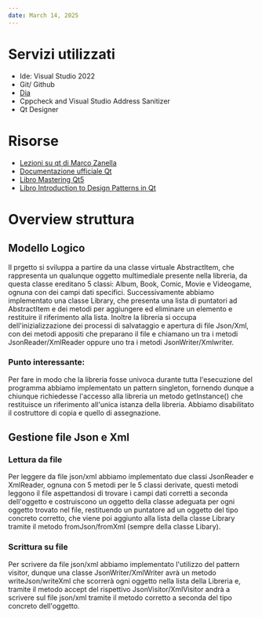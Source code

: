 ```yaml
---
date: March 14, 2025
---
```

# Servizi utilizzati
- Ide: Visual Studio 2022
- Git/ Github
- [Dia](http://dia-installer.de/)
- Cppcheck and Visual Studio Address Sanitizer
- Qt Designer
# Risorse
- [Lezioni su qt di Marco Zanella](https://stem.elearning.unipd.it/course/view.php?id=10189#section-4)
- [Documentazione ufficiale Qt](https://doc.qt.io/)
- [Libro Mastering Qt5](https://mega.nz/fm/6ddFjQAT)
- [Libro Introduction to Design Patterns in Qt](https://mega.nz/fm/6ddFjQAT)
# Overview struttura
## Modello Logico
Il prgetto si sviluppa a partire da una classe virtuale AbstractItem, che rappresenta un qualunque oggetto multimediale presente nella libreria, da questa classe ereditano 5 classi: Album, Book, Comic, Movie e Videogame, ognuna con dei campi dati specifici.
Successivamente abbiamo implementato una classe Library, che presenta una lista di puntatori ad AbstractItem e dei metodi per aggiungere ed eliminare un elemento e restituire il riferimento alla lista. Inoltre la libreria si occupa dell'inizializzazione dei processi di salvataggio e apertura di file Json/Xml, con dei metodi appositi che preparano il file e chiamano un tra i metodi JsonReader/XmlReader oppure uno tra i metodi JsonWriter/Xmlwriter.
### Punto interessante:
Per fare in modo che la libreria fosse univoca durante tutta l'esecuzione del programma abbiamo implementato un pattern singleton, fornendo dunque a chiunque richiedesse l'accesso alla libreria un metodo getInstance() che restituisce un riferimento all'unica istanza della libreria. Abbiamo disabilitato il costruttore di copia e quello di assegnazione.

## Gestione file Json e Xml
### Lettura da file
Per leggere da file json/xml abbiamo implementato due classi JsonReader e XmlReader, ognuna con 5 metodi per le 5 classi derivate, questi metodi leggono il file aspettandosi di trovare i campi dati corretti a seconda dell'oggetto e costruiscono un oggetto della classe adeguata per ogni oggetto trovato nel file, restituendo un puntatore ad un oggetto del tipo concreto corretto, che viene poi aggiunto alla lista della classe Library tramite il metodo fromJson/fromXml (sempre della classe Libary).
### Scrittura su file
Per scrivere da file json/xml abbiamo implementato l'utilizzo del pattern visitor, dunque una classe JsonWriter/XmlWriter avrà un metodo writeJson/writeXml che scorrerà ogni oggetto nella lista della Libreria e, tramite il metodo accept del rispettivo JsonVisitor/XmlVisitor andrà a scrivere sul file json/xml tramite il metodo corretto a seconda del tipo concreto dell'oggetto.
